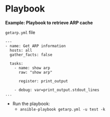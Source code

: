 # Playbook

**Example: Playbook to retrieve ARP cache**

`getarp.yml` file
```
---
- name: Get ARP information
  hosts: all
  gather_facts: false

  tasks:
    - name: show arp
      raw: "show arp"

      register: print_output

    - debug: var=print_output.stdout_lines
...
```
* Run the playbook:
  * `ansible-playbook getarp.yml -u test -k`